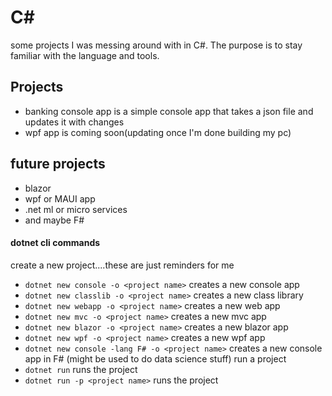 # C#
some projects I was messing around with in C#. The purpose is to stay familiar with the language and tools.

## Projects
- banking console app is a simple console app that takes a json file and updates it with changes
- wpf app is coming soon(updating once I'm done building my pc)
## future projects
- blazor
- wpf or MAUI app
- .net ml or micro services
- and maybe F# 

#### dotnet cli commands
create a new project....these are just reminders for me
- `dotnet new console -o <project name>` creates a new console app
- `dotnet new classlib -o <project name>` creates a new class library
- `dotnet new webapp -o <project name>` creates a new web app
- `dotnet new mvc -o <project name>` creates a new mvc app
- `dotnet new blazor -o <project name>` creates a new blazor app
- `dotnet new wpf -o <project name>` creates a new wpf app
- `dotnet new console -lang F# -o <project name>` creates a new console app in F# (might be used to do data science stuff) 
run a project
- `dotnet run` runs the project
- `dotnet run -p <project name>` runs the project
